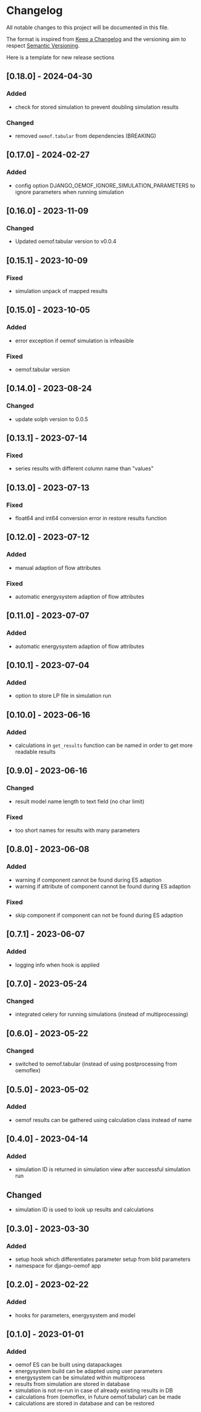 # Changelog
All notable changes to this project will be documented in this file.

The format is inspired from [Keep a Changelog](http://keepachangelog.com/en/1.0.0/)
and the versioning aim to respect [Semantic Versioning](http://semver.org/spec/v2.0.0.html).

Here is a template for new release sections

## [0.18.0] - 2024-04-30
### Added
- check for stored simulation to prevent doubling simulation results

### Changed
- removed `oemof.tabular` from dependencies (BREAKING) 

## [0.17.0] - 2024-02-27
### Added
- config option DJANGO_OEMOF_IGNORE_SIMULATION_PARAMETERS to ignore parameters when running simulation

## [0.16.0] - 2023-11-09
### Changed
- Updated oemof.tabular version to v0.0.4

## [0.15.1] - 2023-10-09
### Fixed
- simulation unpack of mapped results

## [0.15.0] - 2023-10-05
### Added
- error exception if oemof simulation is infeasible

### Fixed
- oemof.tabular version

## [0.14.0] - 2023-08-24
### Changed
- update solph version to 0.0.5

## [0.13.1] - 2023-07-14
### Fixed
- series results with different column name than "values"

## [0.13.0] - 2023-07-13
### Fixed
- float64 and int64 conversion error in restore results function

## [0.12.0] - 2023-07-12
### Added
- manual adaption of flow attributes

### Fixed
- automatic energysystem adaption of flow attributes

## [0.11.0] - 2023-07-07
### Added
- automatic energysystem adaption of flow attributes

## [0.10.1] - 2023-07-04
### Added
- option to store LP file in simulation run

## [0.10.0] - 2023-06-16
### Added
- calculations in `get_results` function can be named in order to get more readable results

## [0.9.0] - 2023-06-16
### Changed
- result model name length to text field (no char limit)

### Fixed
- too short names for results with many parameters

## [0.8.0] - 2023-06-08
### Added
- warning if component cannot be found during ES adaption
- warning if attribute of component cannot be found during ES adaption

### Fixed
- skip component if component can not be found during ES adaption

## [0.7.1] - 2023-06-07
### Added
- logging info when hook is applied

## [0.7.0] - 2023-05-24
### Changed
- integrated celery for running simulations (instead of multiprocessing)

## [0.6.0] - 2023-05-22
### Changed
- switched to oemof.tabular (instead of using postprocessing from oemoflex)

## [0.5.0] - 2023-05-02
### Added
- oemof results can be gathered using calculation class instead of name

## [0.4.0] - 2023-04-14
### Added
- simulation ID is returned in simulation view  after successful simulation run

## Changed
- simulation ID is used to look up results and calculations

## [0.3.0] - 2023-03-30
### Added
- setup hook which differentiates parameter setup from bild parameters
- namespace for django-oemof app

## [0.2.0] - 2023-02-22
### Added
- hooks for parameters, energysystem and model

## [0.1.0] - 2023-01-01
### Added
- oemof ES can be built using datapackages
- energysystem build can be adapted using user parameters
- energysystem can be simulated within multiprocess
- results from simulation are stored in database
- simulation is not re-run in case of already existing results in DB
- calculations from (oemoflex, in future oemof.tabular) can be made
- calculations are stored in database and can be restored
